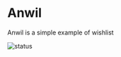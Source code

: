 # Anwil

Anwil is a simple example of wishlist

![status](https://github.com/outcatcher/anwil/actions/workflows/main.yaml/badge.svg)
